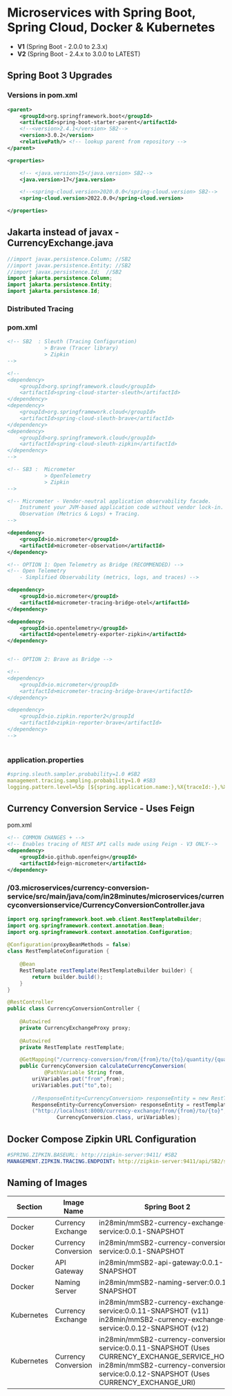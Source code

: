# Microservices with Spring Boot, Spring Cloud, Docker & Kubernetes

- **V1** (Spring Boot - 2.0.0 to 2.3.x)
- **V2** (Spring Boot - 2.4.x to 3.0.0 to LATEST)

## Spring Boot 3 Upgrades

### Versions in pom.xml

```xml
<parent>
    <groupId>org.springframework.boot</groupId>
    <artifactId>spring-boot-starter-parent</artifactId>
    <!--<version>2.4.1</version> SB2-->
    <version>3.0.2</version>
    <relativePath/> <!-- lookup parent from repository -->
</parent>

<properties>

    <!-- <java.version>15</java.version> SB2-->
    <java.version>17</java.version>

    <!--<spring-cloud.version>2020.0.0</spring-cloud.version> SB2-->
    <spring-cloud.version>2022.0.0</spring-cloud.version>

</properties>
```

## Jakarta instead of javax - CurrencyExchange.java

```java
//import javax.persistence.Column; //SB2
//import javax.persistence.Entity; //SB2
//import javax.persistence.Id;  //SB2
import jakarta.persistence.Column; 
import jakarta.persistence.Entity;
import jakarta.persistence.Id;
```


### Distributed Tracing

### pom.xml

```xml
<!-- SB2  : Sleuth (Tracing Configuration) 
            > Brave (Tracer library) 
            > Zipkin 
-->

<!-- 
<dependency>
    <groupId>org.springframework.cloud</groupId>
    <artifactId>spring-cloud-starter-sleuth</artifactId>
</dependency>
<dependency>
    <groupId>org.springframework.cloud</groupId>
    <artifactId>spring-cloud-sleuth-brave</artifactId>
</dependency>
<dependency>
    <groupId>org.springframework.cloud</groupId>
    <artifactId>spring-cloud-sleuth-zipkin</artifactId>
</dependency>
-->

<!-- SB3 :  Micrometer 
            > OpenTelemetry 
            > Zipkin 
-->

<!-- Micrometer - Vendor-neutral application observability facade. 
    Instrument your JVM-based application code without vendor lock-in.  
    Observation (Metrics & Logs) + Tracing.
-->

<dependency>
    <groupId>io.micrometer</groupId>
    <artifactId>micrometer-observation</artifactId>
</dependency>

<!-- OPTION 1: Open Telemetry as Bridge (RECOMMENDED) -->
<!-- Open Telemetry 
    - Simplified Observability (metrics, logs, and traces) -->

<dependency>
    <groupId>io.micrometer</groupId>
    <artifactId>micrometer-tracing-bridge-otel</artifactId>
</dependency>

<dependency>
    <groupId>io.opentelemetry</groupId>
    <artifactId>opentelemetry-exporter-zipkin</artifactId>
</dependency>


<!-- OPTION 2: Brave as Bridge -->

<!--
<dependency>
    <groupId>io.micrometer</groupId>
    <artifactId>micrometer-tracing-bridge-brave</artifactId>
</dependency>

<dependency>
    <groupId>io.zipkin.reporter2</groupId
    <artifactId>zipkin-reporter-brave</artifactId>
</dependency>
-->
  
```

### application.properties

```yaml
#spring.sleuth.sampler.probability=1.0 #SB2
management.tracing.sampling.probability=1.0 #SB3
logging.pattern.level=%5p [${spring.application.name:},%X{traceId:-},%X{spanId:-}] #SB3
```

## Currency Conversion Service - Uses Feign

pom.xml

```xml
<!-- COMMON CHANGES + -->
<!-- Enables tracing of REST API calls made using Feign - V3 ONLY-->
<dependency>
	<groupId>io.github.openfeign</groupId>
	<artifactId>feign-micrometer</artifactId>
</dependency>
``` 


### /03.microservices/currency-conversion-service/src/main/java/com/in28minutes/microservices/currencyconversionservice/CurrencyConversionController.java

```java
import org.springframework.boot.web.client.RestTemplateBuilder;
import org.springframework.context.annotation.Bean;
import org.springframework.context.annotation.Configuration;
 
@Configuration(proxyBeanMethods = false)
class RestTemplateConfiguration {
    
    @Bean
    RestTemplate restTemplate(RestTemplateBuilder builder) {
        return builder.build();
    }
}

@RestController
public class CurrencyConversionController {
	
	@Autowired
	private CurrencyExchangeProxy proxy;
	
    @Autowired
    private RestTemplate restTemplate;

	@GetMapping("/currency-conversion/from/{from}/to/{to}/quantity/{quantity}")
	public CurrencyConversion calculateCurrencyConversion(
			@PathVariable String from,
		uriVariables.put("from",from);
		uriVariables.put("to",to);
		
		//ResponseEntity<CurrencyConversion> responseEntity = new RestTemplate().getForEntity
		ResponseEntity<CurrencyConversion> responseEntity = restTemplate.getForEntity
		("http://localhost:8000/currency-exchange/from/{from}/to/{to}", 
				CurrencyConversion.class, uriVariables);
```

## Docker Compose Zipkin URL Configuration
```yaml
#SPRING.ZIPKIN.BASEURL: http://zipkin-server:9411/ #SB2
MANAGEMENT.ZIPKIN.TRACING.ENDPOINT: http://zipkin-server:9411/api/SB2/spans #SB3
```

## Naming of Images

| Section | Image Name  | Spring Boot 2 | Spring Boot 3|
| -------- | ------------- | ------------- | ------------- |
| Docker | Currency Exchange | in28min/mmSB2-currency-exchange-service:0.0.1-SNAPSHOT | in28min/mmv3-currency-exchange-service:0.0.1-SNAPSHOT|
| Docker | Currency Conversion  | in28min/mmSB2-currency-conversion-service:0.0.1-SNAPSHOT  |in28min/mmv3-currency-conversion-service:0.0.1-SNAPSHOT|
| Docker | API Gateway  | in28min/mmSB2-api-gateway:0.0.1-SNAPSHOT  |in28min/mmv3-api-gateway:0.0.1-SNAPSHOT|
| Docker | Naming Server | in28min/mmSB2-naming-server:0.0.1-SNAPSHOT  |in28min/mmv3-naming-server:0.0.1-SNAPSHOT|
| Kubernetes | Currency Exchange | in28min/mmSB2-currency-exchange-service:0.0.11-SNAPSHOT (v11)<BR/> in28min/mmSB2-currency-exchange-service:0.0.12-SNAPSHOT (v12)| in28min/mmv3-currency-exchange-service:0.0.11-SNAPSHOT (v11)<BR/> in28min/mmv3-currency-exchange-service:0.0.12-SNAPSHOT (v12)|
| Kubernetes | Currency Conversion | in28min/mmSB2-currency-conversion-service:0.0.11-SNAPSHOT (Uses CURRENCY_EXCHANGE_SERVICE_HOST)<BR/> in28min/mmSB2-currency-conversion-service:0.0.12-SNAPSHOT (Uses CURRENCY_EXCHANGE_URI)| in28min/mmv3-currency-conversion-service:0.0.11-SNAPSHOT (Uses CURRENCY_EXCHANGE_SERVICE_HOST)<BR/> in28min/mmv3-currency-conversion-service:0.0.12-SNAPSHOT (Uses CURRENCY_EXCHANGE_URI)|
